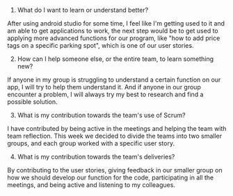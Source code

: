 1. What do I want to learn or understand better?

After using android studio for some time, I feel like I'm getting used to it and am able to get applications to work, the next step would be to get used to applying more advanced functions for our program, like "how to add price tags on a specific parking spot", which is one of our user stories.

2. How can I help someone else, or the entire team, to learn something new?

If anyone in my group is struggling to understand a certain function on our app, I will try to help them understand it. And if anyone in our group encounter a problem, I will always try my best to research and find a possible solution.

3. What is my contribution towards the team's use of Scrum?

I have contributed by being active in the meetings and helping the team with team reflection. This week we decided to divide the teams into two smaller groups, and each group worked with a specific user story. 

4. What is my contribution towards the team's deliveries?

By contributing to the user stories, giving feedback in our smaller group on how we should develop our function for the code, participating in all the meetings, and being active and listening to my colleagues.
